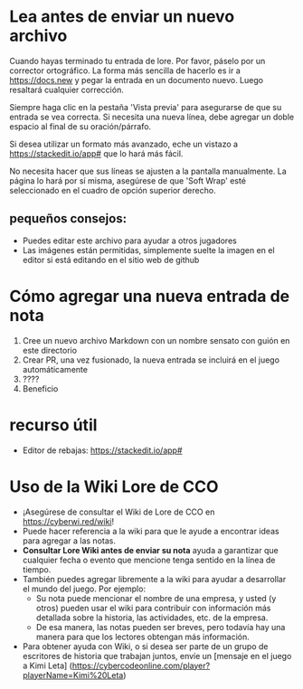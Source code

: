 # Lea antes de enviar un nuevo archivo

 Cuando hayas terminado tu entrada de lore.  Por favor, páselo por un corrector ortográfico.  La forma más sencilla de hacerlo es ir a https://docs.new y pegar la entrada en un documento nuevo.  Luego resaltará cualquier corrección.

 Siempre haga clic en la pestaña 'Vista previa' para asegurarse de que su entrada se vea correcta.  Si necesita una nueva línea, debe agregar un doble espacio al final de su oración/párrafo.

 Si desea utilizar un formato más avanzado, eche un vistazo a https://stackedit.io/app# que lo hará más fácil.

 No necesita hacer que sus líneas se ajusten a la pantalla manualmente.  La página lo hará por sí misma, asegúrese de que 'Soft Wrap' esté seleccionado en el cuadro de opción superior derecho.

 ## pequeños consejos:

 - Puedes editar este archivo para ayudar a otros jugadores
 - Las imágenes están permitidas, simplemente suelte la imagen en el editor si está editando en el sitio web de github

 # Cómo agregar una nueva entrada de nota

 1. Cree un nuevo archivo Markdown con un nombre sensato con guión en este directorio
 2. Crear PR, una vez fusionado, la nueva entrada se incluirá en el juego automáticamente
 3. ????
 4. Beneficio

 # recurso útil

 - Editor de rebajas: https://stackedit.io/app#

 # Uso de la Wiki Lore de CCO

 - ¡Asegúrese de consultar el Wiki de Lore de CCO en https://cyberwi.red/wiki!
 - Puede hacer referencia a la wiki para que le ayude a encontrar ideas para agregar a las notas.
 - **Consultar Lore Wiki antes de enviar su nota** ayuda a garantizar que cualquier fecha o evento que mencione tenga sentido en la línea de tiempo.
 - También puedes agregar libremente a la wiki para ayudar a desarrollar el mundo del juego.  Por ejemplo:
     - Su nota puede mencionar el nombre de una empresa, y usted (y otros) pueden usar el wiki para contribuir con información más detallada sobre la historia, las actividades, etc. de la empresa.
     - De esa manera, las notas pueden ser breves, pero todavía hay una manera para que los lectores obtengan más información.
 - Para obtener ayuda con Wiki, o si desea ser parte de un grupo de escritores de historia que trabajan juntos, envíe un [mensaje en el juego a Kimi Leta] (https://cybercodeonline.com/player?playerName=Kimi%20Leta)
